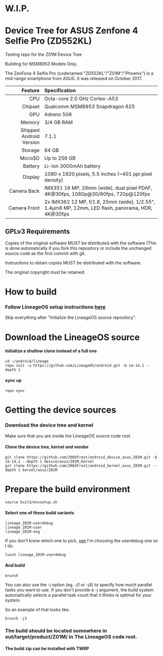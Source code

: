 # W.I.P.

# Device Tree for ASUS Zenfone 4 Selfie Pro (ZD552KL)

Testing repo for the Z01M Device Tree

Building for MSM8953 Models Only.

The ZenFone 4 Selfie Pro (codenamed "ZD552KL"/"Z01M"/"Phoenix") is a mid-range smartphone from ASUS. It was released on October 2017.

Feature   | Specification
-------:|:-------------------------
CPU     | Octa-core 2.0 GHz Cortex-A53
Chipset | Qualcomm MSM8953 Snapdragon 625
GPU     | Adreno 506
Memory  | 3/4 GB RAM
Shipped Android Version | 7.1.1
Storage | 64 GB
MicroSD | Up to 256 GB
Battery | Li-Ion 3000mAh battery
Display | 1080 x 1920 pixels, 5.5 inches (~401 ppi pixel density)
Camera Back | IMX351 16 MP, 26mm (wide), dual pixel PDAF, 4K@30fps, 1080p@30/60fps, 720p@120fps
Camera Front |2x IMX362 12 MP, f/1.8, 25mm (wide), 1/2.55", 1.4µm8 MP, 12mm, LED flash, panorama, HDR, 4K@30fps


## GPLv3 Requirements

Copies of the original software MUST be distributed with the software (This is done automatically if you fork this repository or include the unchanged source code as the first commit with git.

Instructions to obtain copies MUST be distributed with the software.

The original copyright must be retained.

# How to build
### Follow LineageOS setup instructions [here](https://wiki.lineageos.org/devices/i9305/build)
Skip everything after "Initialize the LineageOS source repository".

# Download the LineageOS source

#### initialize a shallow clone instead of a full one
    cd ~/android/lineage
    repo init -u https://github.com/LineageOS/android.git -b cm-14.1 --depth 1

#### sync up
    repo sync

# Getting the device sources

### Download the device tree and kernel
Make sure that you are inside the LineageOS source code root.

#### Clone the device tree, kernel and vendor
    git clone https://github.com/2003Frost/android_device_asus_Z01M.git -b cm-14.1 --depth 1 device/asus/Z01M_Kernel
    git clone https://github.com/2003Frost/android_kernel_asus_Z01M.git --depth 1 kernel/asus/Z01M

# Prepare the build environment
    source build/envsetup.sh

#### Select one of these build variants
    lineage_Z01M-userdebug
    lineage_Z01M-user
    lineage_Z01M-eng

If you don't know which one to pick, [see](https://source.android.com/setup/build/building#choose-a-target)
I'm choosing the userdebug one so I do.

    lunch lineage_Z01M-userdebug

#### And build
    brunch

You can also use the -j option (eg. -j1 or -j4) to specify how much parallel tasks you want to use.
If you don't provide a -j argument, the build system automatically selects a parallel task count that it thinks is optimal for your system.

So an example of that looks like.

    brunch -j3

### The build should be located somewhere in out/target/product/Z01M/ in The LineageOS code root.

#### The build zip can be installed with TWRP
